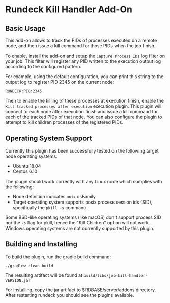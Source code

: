 # Rundeck Kill Handler Add-On

## Basic Usage

This add-on allows to track the PIDs of processes executed on a remote node, and then issue a kill command for those PIDs when the job finish.

To enable, install the add-on and setup the `Capture Process IDs` log filter on your job. This filter will register any PID written to the execution output log according to the configured pattern.

For example, using the default configuration, you can print this string to the output log to register PID 2345 on the current node:
```
RUNDECK:PID:2345
```

Then to enable the killing of these processes at execution finish, enable the `Kill tracked processes after execution` execution plugin. This plugin will connect to each node after execution finish and issue a kill command for each of the tracked PIDs of that node. You can also configure the plugin to attempt to kill children processes of the registered PIDs.


## Operating System Support

Currently this plugin has been successfully tested on the following target node operating systems:
- Ubuntu 18.04
- Centos 6.10

The plugin should work correctly with any Linux node which complies with the following:
- Node definition indicates `unix` osFamily
- Target operating system supports posix process session ids (SID), specifically the `pkill -s` command.

Some BSD-like operating systems (like macOS) don't support process SID nor the `-s` flag for pkill, hence the "Kill Children" option will not work.
Windows operating systems are not currently supported by this plugin.


## Building and Installing

To build the plugin, run the gradle build command:
```
./gradlew clean build
```
The resulting artifact will be found at `build/libs/job-kill-handler-VERSION.jar`

For installing, copy the jar artifact to $RDBASE/server/addons directory. After restarting rundeck you should see the plugins available.












